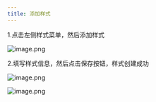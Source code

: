 ```yaml
---
title: 添加样式
---
```

1.点击左侧样式菜单，然后添加样式

![image.png](https://p6-juejin.byteimg.com/tos-cn-i-k3u1fbpfcp/2612db3f59cb40de955727cf316d8826~tplv-k3u1fbpfcp-watermark.image?)

2.填写样式信息，然后点击保存按钮，样式创建成功

![image.png](https://p9-juejin.byteimg.com/tos-cn-i-k3u1fbpfcp/3fcd5f2b299d4358a4b947c07fb6285e~tplv-k3u1fbpfcp-watermark.image?)

![image.png](https://p3-juejin.byteimg.com/tos-cn-i-k3u1fbpfcp/a5462be4bc364e139b84b2e16671d196~tplv-k3u1fbpfcp-watermark.image?)
